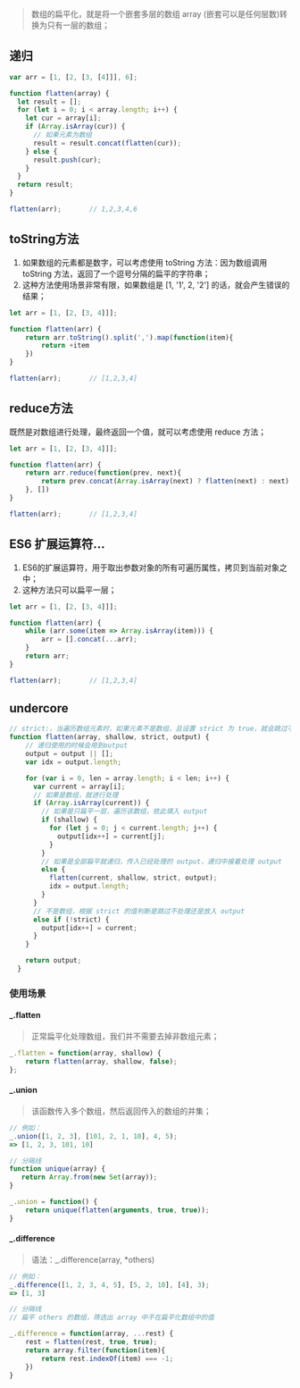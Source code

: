 > 数组的扁平化，就是将一个嵌套多层的数组 array (嵌套可以是任何层数)转换为只有一层的数组；

## 递归

```javascript
var arr = [1, [2, [3, [4]]], 6];

function flatten(array) {
  let result = [];
  for (let i = 0; i < array.length; i++) {
    let cur = array[i];
    if (Array.isArray(cur)) {
      // 如果元素为数组
      result = result.concat(flatten(cur));
    } else {
      result.push(cur);
    }
  }
  return result;
}

flatten(arr);		// 1,2,3,4,6
```

## toString方法

1. 如果数组的元素都是数字，可以考虑使用 toString 方法：因为数组调用 toString 方法，返回了一个逗号分隔的扁平的字符串；
2. 这种方法使用场景非常有限，如果数组是 [1, '1', 2, '2'] 的话，就会产生错误的结果；

```javascript
let arr = [1, [2, [3, 4]]];

function flatten(arr) {
    return arr.toString().split(',').map(function(item){
        return +item
    })
}

flatten(arr);		// [1,2,3,4]
```

## reduce方法

既然是对数组进行处理，最终返回一个值，就可以考虑使用 reduce 方法；

```javascript
let arr = [1, [2, [3, 4]]];

function flatten(arr) {
    return arr.reduce(function(prev, next){
        return prev.concat(Array.isArray(next) ? flatten(next) : next)
    }, [])
}

flatten(arr);		// [1,2,3,4]
```

## ES6 扩展运算符... 

1. ES6的扩展运算符，用于取出参数对象的所有可遍历属性，拷贝到当前对象之中；
2. 这种方法只可以扁平一层；

```javascript
let arr = [1, [2, [3, 4]]];

function flatten(arr) {
    while (arr.some(item => Array.isArray(item))) {
        arr = [].concat(...arr);
    }
    return arr;
}

flatten(arr);		// [1,2,3,4]
```

## undercore

```javascript
// strict:，当遍历数组元素时，如果元素不是数组，且设置 strict 为 true，就会跳过不进行任何处理，这样可以过滤非数组的元素;
function flatten(array, shallow, strict, output) {
    // 递归使用的时候会用到output
    output = output || [];
    var idx = output.length;

    for (var i = 0, len = array.length; i < len; i++) {
      var current = array[i];
      // 如果是数组，就进行处理
      if (Array.isArray(current)) {
        // 如果是只扁平一层，遍历该数组，依此填入 output
        if (shallow) {
          for (let j = 0; j < current.length; j++) {
            output[idx++] = current[j];
          }
        }
        // 如果是全部扁平就递归，传入已经处理的 output，递归中接着处理 output
        else {
          flatten(current, shallow, strict, output);
          idx = output.length;
        }
      }
      // 不是数组，根据 strict 的值判断是跳过不处理还是放入 output
      else if (!strict) {
        output[idx++] = current;
      }
    }

    return output;
  }
```

### 使用场景

#### _.flatten

> 正常扁平化处理数组，我们并不需要去掉非数组元素；

```javascript
_.flatten = function(array, shallow) {
    return flatten(array, shallow, false);
};
```

#### _.union

> 该函数传入多个数组，然后返回传入的数组的并集；

```javascript
// 例如：
_.union([1, 2, 3], [101, 2, 1, 10], 4, 5);
=> [1, 2, 3, 101, 10]

// 分隔线
function unique(array) {
   return Array.from(new Set(array));
}

_.union = function() {
    return unique(flatten(arguments, true, true));
}

```

#### _.difference

> 语法：_.difference(array, *others)

```javascript
// 例如：
_.difference([1, 2, 3, 4, 5], [5, 2, 10], [4], 3);
=> [1, 3]

// 分隔线
// 扁平 others 的数组，筛选出 array 中不在扁平化数组中的值

_.difference = function(array, ...rest) {
    rest = flatten(rest, true, true);
    return array.filter(function(item){
        return rest.indexOf(item) === -1;
    })
}
```

